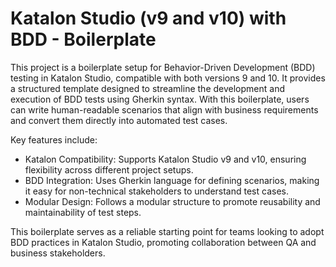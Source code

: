 # Katalon Studio (v9 and v10) with BDD - Boilerplate

This project is a boilerplate setup for Behavior-Driven Development (BDD) testing in Katalon Studio, compatible with both versions 9 and 10. It provides a structured template designed to streamline the development and execution of BDD tests using Gherkin syntax. With this boilerplate, users can write human-readable scenarios that align with business requirements and convert them directly into automated test cases.

Key features include:
- Katalon Compatibility: Supports Katalon Studio v9 and v10, ensuring flexibility across different project setups.
- BDD Integration: Uses Gherkin language for defining scenarios, making it easy for non-technical stakeholders to understand test cases.
- Modular Design: Follows a modular structure to promote reusability and maintainability of test steps.

This boilerplate serves as a reliable starting point for teams looking to adopt BDD practices in Katalon Studio, promoting collaboration between QA and business stakeholders.
